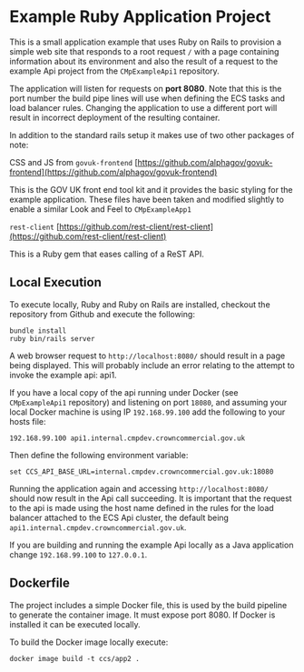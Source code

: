 # Example Ruby Application Project #

This is a small application example that uses Ruby on Rails to provision a simple web site that responds to a root request `/` with a page containing information about its environment and also the result of a request to the example Api project from the `CMpExampleApi1` repository.

The application will listen for requests on **port 8080**. Note that this is the port number the build pipe lines will use when defining the ECS tasks and load balancer rules. Changing the application to use a different port will result in incorrect deployment of the resulting container.

In addition to the standard rails setup it makes use of two other packages of note:

CSS and JS from `govuk-frontend` [https://github.com/alphagov/govuk-frontend](https://github.com/alphagov/govuk-frontend)

This is the GOV UK front end tool kit and it provides the basic styling for the example application.
These files have been taken and modified slightly to enable a similar Look and Feel to `CMpExampleApp1`

`rest-client` [https://github.com/rest-client/rest-client](https://github.com/rest-client/rest-client)

This is a Ruby gem that eases calling of a ReST API.

## Local Execution ##
To execute locally, Ruby and Ruby on Rails are installed, checkout the repository from Github and execute the following:

```
bundle install
ruby bin/rails server
```

A web browser request to `http://localhost:8080/` should result in a page being displayed. This will probably include an error relating to the attempt to invoke the example api: api1.

If you have a local copy of the api running under Docker (see `CMpExampleApi1` repository) and listening on port `18080`, and assuming your local Docker machine is using IP `192.168.99.100` add the following to your hosts file:

`192.168.99.100 api1.internal.cmpdev.crowncommercial.gov.uk`

Then define the following environment variable:

`set CCS_API_BASE_URL=internal.cmpdev.crowncommercial.gov.uk:18080`

Running the application again and accessing `http://localhost:8080/` should now result in the Api call succeeding. It is important that the request to the api is made using the host name defined in the rules for the load balancer attached to the ECS Api cluster, the default being `api1.internal.cmpdev.crowncommercial.gov.uk`.

If you are building and running the example Api locally as a Java application change `192.168.99.100` to `127.0.0.1`.

## Dockerfile ##
The project includes a simple Docker file, this is used by the build pipeline to generate the container image. It must expose port 8080. If Docker is installed it can be executed locally.

To build the Docker image locally execute:

`docker image build -t ccs/app2 .`
